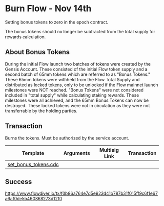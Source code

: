 # Burn Flow - Nov 14th

Setting bonus tokens to zero in the epoch contract.

The bonus tokens should no longer be subtracted from the total supply for rewards calculation.

## About Bonus Tokens

During the initial Flow launch two batches of tokens were created by the Gensis Account. These consisted of the initial Flow token supply and a second batch of 65mm tokens which are referred to as "Bonus Tokens." These 65mm tokens were withheld from the Flow Total Supply and distributed as locked tokens, only to be unlocked if the Flow mainnet launch milestones were NOT reached. "Bonus Tokens" were not considered included in "total supply" while calculating staking rewards. These milestones were all achieved, and the 65mm Bonus Tokens can now be destroyed. These locked tokens were not in circulation as they were not transferrable by the holding parties.

## Transaction 

Burns the tokens. Must be authorized by the service account.

| Template                                                             | Arguments | Multisig Link   | Transaction |
|----------------------------------------------------------------------|---        |---              |---          |
| [set_bonus_tokens.cdc](../../../../templates/set_bonus_tokens.cdc) |  | | |



## Success
https://www.flowdiver.io/tx/f0b86a764e7d5e923d41b787b31f015ff9c6f1e67a6af0de5b460868273d12f0